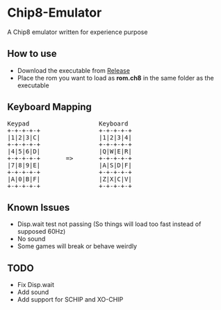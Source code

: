 # Chip8-Emulator

A Chip8 emulator written for experience purpose

## How to use
- Download the executable from [Release](https://github.com/letiendat198/Chip8-Emulator/releases/latest)
- Place the rom you want to load as **rom.ch8** in the same folder as the executable

## Keyboard Mapping
<pre>
Keypad                   Keyboard
+-+-+-+-+                +-+-+-+-+
|1|2|3|C|                |1|2|3|4|
+-+-+-+-+                +-+-+-+-+
|4|5|6|D|                |Q|W|E|R|
+-+-+-+-+       =>       +-+-+-+-+
|7|8|9|E|                |A|S|D|F|
+-+-+-+-+                +-+-+-+-+
|A|0|B|F|                |Z|X|C|V|
+-+-+-+-+                +-+-+-+-+
</pre>

## Known Issues
- Disp.wait test not passing (So things will load too fast instead of supposed 60Hz)
- No sound
- Some games will break or behave weirdly

## TODO
- Fix Disp.wait
- Add sound
- Add support for SCHIP and XO-CHIP